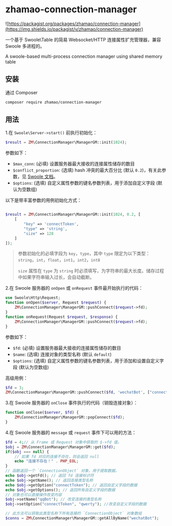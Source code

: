 # zhamao-connection-manager 
![https://packagist.org/packages/zhamao/connection-manager](https://img.shields.io/packagist/v/zhamao/connection-manager)

一个基于 Swoole\Table 的简易 Websocket/HTTP 连接属性扩充管理器，兼容 Swoole 多进程的。

A swoole-based multi-process connection manager using shared memory table

## 安装
通过 Composer
```bash
composer require zhamao/connection-manager
```

## 用法
1.在 `Swoole\Server->start()` 前执行初始化：
```php
$result = ZM\ConnectionManager\ManagerGM::init(1024);
```
参数如下：
- `$max_conn`: (必填) 设置服务器最大接收的连接属性储存的数目
- `$conflict_proportion`: (选填) hash 冲突的最大百分比 (默认 `0.2`)，有关此参数，见 [Swoole 文档](https://wiki.swoole.com/#/memory/table?id=__construct)。
- `$options`: (选填) 自定义属性参数的键名参数列表，用于添加自定义字段 (默认为空数组)

以下是带丰富参数的用例初始化方式：
```php

$result = ZM\ConnectionManager\ManagerGM::init(1024, 0.2, [
    [
        "key" => 'connectToken',
        "type" => 'string',
        "size" => 128
    ]
]);
```

> 参数初始化的必填字段为 `key`，`type`，其中 `type` 限定为以下类型：`string`，`int`，`float`，`int1`，`int2`，`int8`
> 
> `size` 属性在 `type` 为 `string` 时必须填写，为字符串的最大长度。储存过程中如果字符串输入过长，会自动截断。

2.在 Swoole 服务器的 `onOpen` 或 `onRequest` 事件最开始执行的代码：
```php
use Swoole\Http\Request;
function onOpen($server, Request $request) {
    ZM\ConnectionManager\ManagerGM::pushConnect($request->fd);
}
function onRequest(Request $request, $response) {
    ZM\ConnectionManager\ManagerGM::pushConnect($request->fd);
}
```
参数如下：
- `$fd`: (必填) 设置服务器最大接收的连接属性储存的数目
- `$name`: (选填) 连接对象的类型名称 (默认 `default`)
- `$options`: (选填) 自定义属性参数的键名参数列表，用于添加和设置自定义字段 (默认为空数组)

高级用例：
```php
$fd = 3;
ZM\ConnectionManager\ManagerGM::pushConnect($fd, 'wechatBot', ["connectToken" => 'abcde']);
```

3.在 Swoole 服务器的 `onClose` 事件执行的代码（销毁连接对象）：
```php
function onClose($server, $fd) {
    ZM\ConnectionManager\ManagerGM::popConnect($fd);
}
```

4.在 Swoole 服务器的 `message` 或 `request` 事件下可以用的方法：
```php
$fd = 4;// 从 Frame 或 Request 对象中获取的 $->fd 值。
$obj = ZM\ConnectionManager\ManagerGM::get($fd);
if($obj === null) {
    // 如果 fd 对应的连接不存在，则会返回 null
    echo "连接不存在！" . PHP_EOL;
}
// 函数返回一个 `ConnectionObject` 对象，用于提取数据。
echo $obj->getFd(); // 返回 fd 连接标识符
echo $obj->getName(); // 返回连接类型名称
echo $obj->getOption("connectToken"); // 返回自定义字段的数据
echo $obj->getOptions(); // 返回所有自定义字段的数据
// 对象也可以直接操作改变内容
$obj->setName("qqBot"); // 改变连接的类型名称
$obj->setOption("connectToken", "qwerty"); //改变自定义字段的数据

// 此方法可以获取此类型名称下所有连接的 `ConnectionObject` 对象数组
$conns = ZM\ConnectionManager\ManagerGM::getAllByName("wechatBot");
```
